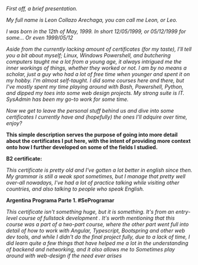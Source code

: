 *First off, a brief presentation.*

*My full name is Leon Collazo Arechaga, you can call me Leon, or Leo.*

*I was born in the 12th of May, 1999. In short 12/05/1999, or 05/12/1999 for some... Or even 1999/05/12*

*Aside from the currently lacking amount of certificates (for my taste), I'll tell you a bit about myself; Linux, Windows Powershell, 
and butchering computers taught me a lot from a young age, it always intrigued me the inner workings of things, whether they worked or not.
I am by no means a scholar, just a guy who had a lot of free time when younger and spent it on my hobby. I'm almost self-taught. I did some courses here and there, but
I've mostly spent my time playing around with Bash, Powershell, Python, and dipped my toes into some web design projects. My strong suite is IT. SysAdmin has been my
go-to work for some time.*

*Now we get to leave the personal stuff behind us and dive into some certificates I currently have and (hopefully) the ones I'll adquire over time, enjoy?*

**This simple description serves the purpose of going into more detail about the certificates I put here, with the intent of providing more context onto how I further developed on some of the fields I studied.**

**B2 certificate:**

*This certificate is pretty old and I've gotten a lot better in english since then. My grammar is still a weak spot sometimes, but I manage that pretty well over-all nowadays, I've had a lot of practice talking while visiting
other countries, and also talking to people who speak English.*

**Argentina Programa Parte 1. #SeProgramar**

*This certificate isn't something huge, but it is something. It's from an entry-level course of fullstack development*
*. It's worth mentioning that this course was a part of a two-part course, where the other part went full into detail of how to work with Angular, Typescript, Bootspring and other web dev tools, and*
*while I didn't do the final project fully, due to a lack of time, I did learn quite a few things that have helped me a lot in the understanding of backend and networking, and it also allows me to*
*Sometimes play around with web-design if the need ever arises*
